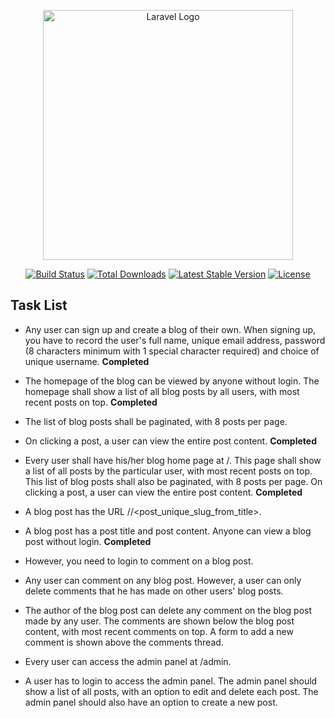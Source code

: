 <p align="center"><a href="https://laravel.com" target="_blank"><img src="https://raw.githubusercontent.com/laravel/art/master/logo-lockup/5%20SVG/2%20CMYK/1%20Full%20Color/laravel-logolockup-cmyk-red.svg" width="400" alt="Laravel Logo"></a></p>

<p align="center">
<a href="https://github.com/laravel/framework/actions"><img src="https://github.com/laravel/framework/workflows/tests/badge.svg" alt="Build Status"></a>
<a href="https://packagist.org/packages/laravel/framework"><img src="https://img.shields.io/packagist/dt/laravel/framework" alt="Total Downloads"></a>
<a href="https://packagist.org/packages/laravel/framework"><img src="https://img.shields.io/packagist/v/laravel/framework" alt="Latest Stable Version"></a>
<a href="https://packagist.org/packages/laravel/framework"><img src="https://img.shields.io/packagist/l/laravel/framework" alt="License"></a>
</p>

## Task List

- Any user can sign up and create a blog of their own. When signing up, you have to record the user's full name, unique email address, password (8 characters minimum with 1 special character required) and choice of unique username. **Completed**

- The homepage of the blog can be viewed by anyone without login. The homepage shall show a list of all blog posts by all users, with most recent posts on top. **Completed**

- The list of blog posts shall be paginated, with 8 posts per page.

- On clicking a post, a user can view the entire post content. **Completed**

- Every user shall have his/her blog home page at <sitename>/<username>. This page shall show a list of all posts by the particular user, with most recent posts on top. This list of blog posts shall also be paginated, with 8 posts per page. On clicking a post, a user can view the entire post content. **Completed**

- A blog post has the URL <sitename>/<username>/<post_unique_slug_from_title>.

- A blog post has a post title and post content. Anyone can view a blog post without login. **Completed**

- However, you need to login to comment on a blog post. 

- Any user can comment on any blog post. However, a user can only delete comments that he has made on other users' blog posts. 

- The author of the blog post can delete any comment on the blog post made by any user. The comments are shown below the blog post content, with most recent comments on top. A form to add a new comment is shown above the comments thread.

- Every user can access the admin panel at <sitename>/admin. 

- A user has to login to access the admin panel. The admin panel should show a list of all posts, with an option to edit and delete each post. The admin panel should also have an option to create a new post.
